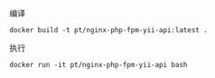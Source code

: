
编译

    docker build -t pt/nginx-php-fpm-yii-api:latest .

执行
    
    docker run -it pt/nginx-php-fpm-yii-api bash
   

